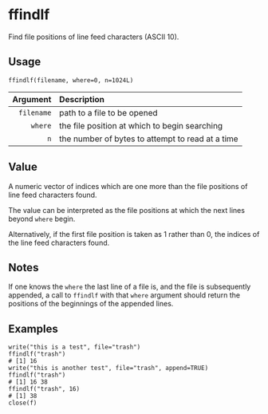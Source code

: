 ffindlf
=======

Find file positions of line feed characters (ASCII 10).

Usage
-----

    ffindlf(filename, where=0, n=1024L)

|   Argument | Description                                      |
| ---------: | :----------------------------------------------- |
| `filename` | path to a file to be opened                      |
|    `where` | the file position at which to begin searching    |
|        `n` | the number of bytes to attempt to read at a time |

Value
-----

A numeric vector of indices which are one more than the file positions of line feed characters found.

The value can be interpreted as the file positions at which the next lines beyond `where` begin.

Alternatively, if the first file position is taken as 1 rather than 0,
the indices of the line feed characters found.

Notes
-----

If one knows the `where` the last line of a file is, and
the file is subsequently appended,
a call to `ffindlf` with that `where` argument should return
the positions of the beginnings of the appended lines.

Examples
--------

    write("this is a test", file="trash")
    ffindlf("trash")
    # [1] 16
    write("this is another test", file="trash", append=TRUE)
    ffindlf("trash")
    # [1] 16 38
    ffindlf("trash", 16)
    # [1] 38
    close(f)
    
